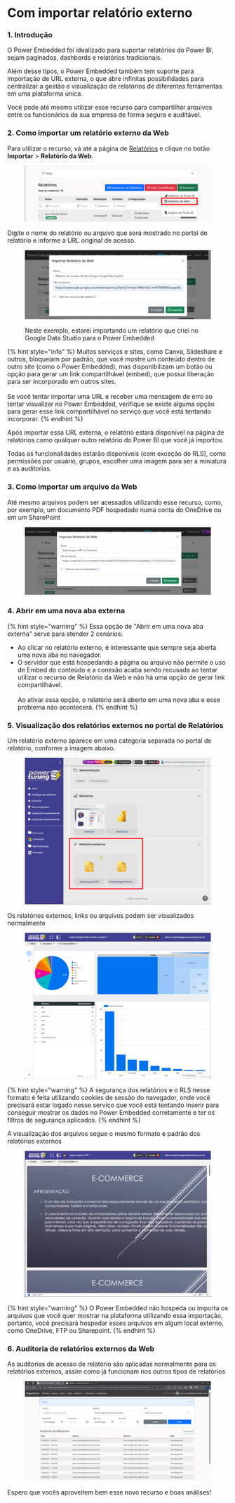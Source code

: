 # Com importar relatório externo

### 1. Introdução

O Power Embedded foi idealizado para suportar relatórios do Power BI, sejam paginados, dashbords e relatórios tradicionais.

Além desse tipos, o Power Embedded também tem suporte para importação de URL externa, o que abre infinitas possibilidades para centralizar a gestão e visualização de relatórios de diferentes ferramentas em uma plataforma única.

Você pode até mesmo utilizar esse recurso para compartilhar arquivos entre os funcionários da sua empresa de forma segura e auditável.



### 2. Como importar um relatório externo da Web

Para utilizar o recurso, vá até a página de [Relatórios](https://admin.powerembedded.com.br/Reports) e clique no botão **Importar** > **Relatório da Web**.

<figure><img src="../../../../.gitbook/assets/image (1) (1) (1) (1) (1) (1) (1) (1) (1) (1).png" alt=""><figcaption></figcaption></figure>



Digite o nome do relatório ou arquivo que será mostrado no portal de relatório e informe a URL original de acesso.

<figure><img src="../../../../.gitbook/assets/image (1) (1) (1) (1) (1) (1) (1) (1) (1) (1) (1).png" alt=""><figcaption><p>Neste exemplo, estarei importando um relatório que criei no Google Data Studio para o Power Embedded</p></figcaption></figure>

{% hint style="info" %}
Muitos serviços e sites, como Canva, Slideshare e outros, bloqueiam por padrão, que você mostre um conteúdo dentro de outro site (como o Power Embedded), mas disponibilizam um botão ou opção para gerar um link compartilhável (embed), que possui liberação para ser incorporado em outros sites.\
\
Se você tentar importar uma URL e receber uma mensagem de erro ao tentar visualizar no Power Embedded, verifique se existe alguma opção para gerar esse link compartilhável no serviço que você está tentando incorporar.
{% endhint %}



Após importar essa URL externa, o relatório estará disponível na página de relatórios como qualquer outro relatório do Power BI que você já importou.

Todas as funcionalidades estarão disponíveis (com exceção do RLS), como permissões por usuário, grupos, escolher uma imagem para ser a miniatura e as auditorias.



### 3. Como importar um arquivo da Web

Até mesmo arquivos podem ser acessados utilizando esse recurso, como, por exemplo, um documento PDF hospedado numa conta do OneDrive ou em um SharePoint

<figure><img src="../../../../.gitbook/assets/image (4) (1) (1).png" alt=""><figcaption></figcaption></figure>



### 4. Abrir em uma nova aba externa

{% hint style="warning" %}
Essa opção de "Abrir em uma nova aba externa" serve para atender 2 cenários:

* Ao clicar no relatório externo, é interessante que sempre seja aberta uma nova aba no navegador.
* O servidor que está hospedando a página ou arquivo não permite o uso de Embed do conteúdo e a conexão acaba sendo recusada ao tentar utilizar o recurso de Relatório da Web e não há uma opção de gerar link compartilhável.\
  \
  Ao ativar essa opção, o relatório será aberto em uma nova aba e esse problema não acontecerá.
{% endhint %}



### 5. Visualização dos relatórios externos no portal de Relatórios

Um relatório externo aparece em uma categoria separada no portal de relatório, conforme a imagem abaixo.

<figure><img src="../../../../.gitbook/assets/image (2) (1) (1) (1) (1).png" alt=""><figcaption></figcaption></figure>



Os relatórios externos, links ou arquivos podem ser visualizados normalmente

<figure><img src="../../../../.gitbook/assets/image (3) (1) (1) (1).png" alt=""><figcaption></figcaption></figure>

{% hint style="warning" %}
A segurança dos relatórios e o RLS nesse formato é feita utilizando cookies de sessão do navegador, onde você precisará estar logado nesse serviço que você está tentando inserir para conseguir mostrar os dados no Power Embedded corretamente e ter os filtros de segurança aplicados.
{% endhint %}



A visualização dos arquivos segue o mesmo formato e padrão dos relatórios externos

<figure><img src="../../../../.gitbook/assets/image (5) (1) (1).png" alt=""><figcaption></figcaption></figure>

{% hint style="warning" %}
O Power Embedded não hospeda ou importa os arquivos que você quer mostrar na plataforma utilizando essa importação, portanto, você precisará hospedar esses arquivos em algum local externo, como OneDrive, FTP ou Sharepoint.
{% endhint %}



### 6. Auditoria de relatórios externos da Web

As auditorias de acesso de relatório são aplicadas normalmente para os relatórios externos, assim como já funcionam nos outros tipos de relatórios

<figure><img src="../../../../.gitbook/assets/image (6) (1) (1).png" alt=""><figcaption></figcaption></figure>

Espero que vocês aproveitem bem esse novo recurso e boas análises!
